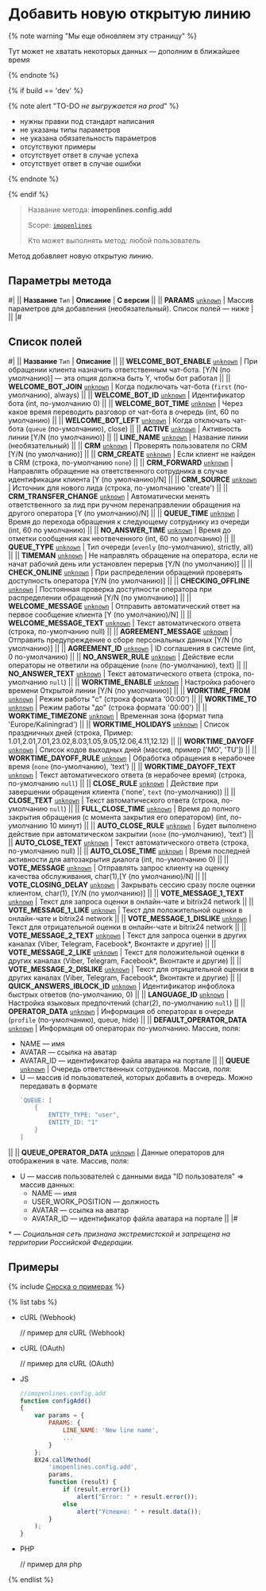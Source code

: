 # Добавить новую открытую линию

{% note warning "Мы еще обновляем эту страницу" %}

Тут может не хватать некоторых данных — дополним в ближайшее время

{% endnote %}

{% if build == 'dev' %}

{% note alert "TO-DO _не выгружается на prod_" %}

- нужны правки под стандарт написания
- не указаны типы параметров
- не указана обязательность параметров
- отсутствуют примеры
- отсутствует ответ в случае успеха
- отсутствует ответ в случае ошибки

{% endnote %}

{% endif %}

> Название метода: **imopenlines.config.add**
>
> Scope: [`imopenlines`](../../scopes/permissions.md)
>
> Кто может выполнять метод: любой пользователь

Метод добавляет новую открытую линию.

## Параметры метода

#|
|| **Название**
`Тип`  | **Описание** | **С версии** ||
|| **PARAMS**
[`unknown`](../../data-types.md) | Массив параметров для добавления (необязательный). Список полей — ниже | ||
|#

## Список полей

#|
|| **Название**
`Тип` | **Описание** ||
|| **WELCOME_BOT_ENABLE**
[`unknown`](../../data-types.md) | При обращении клиента назначить ответственным чат-бота. [Y/N (по умолчанию)] — эта опция должна быть Y, чтобы бот работал ||
|| **WELCOME_BOT_JOIN**
[`unknown`](../../data-types.md) | Когда подключать чат-бота (`first` (по-умолчанию), always) ||
|| **WELCOME_BOT_ID**
[`unknown`](../../data-types.md) | Идентификатор бота (int, по-умолчанию 0) ||
|| **WELCOME_BOT_TIME**
[`unknown`](../../data-types.md) | Через какое время переводить разговор от чат-бота в очередь (int, 60 по умолчанию) ||
|| **WELCOME_BOT_LEFT**
[`unknown`](../../data-types.md) | Когда отключать чат-бота (`queue` (по-умолчанию), close) ||
|| **ACTIVE**
[`unknown`](../../data-types.md) | Активность линии [Y/N (по умолчанию)] ||
|| **LINE_NAME**
[`unknown`](../../data-types.md) | Название линии (необязательный) ||
|| **CRM**
[`unknown`](../../data-types.md) | Проверять пользователя по CRM [Y/N (по умолчанию)] ||
|| **CRM_CREATE**
[`unknown`](../../data-types.md) | Если клиент не найден в CRM (строка, по-умолчанию `none`) ||
|| **CRM_FORWARD**
[`unknown`](../../data-types.md) | Направлять обращение на ответственного сотрудника в случае идентификации клиента [Y (по умолчанию)/N] ||
|| **CRM_SOURCE**
[`unknown`](../../data-types.md) | Источник для нового лида (строка, по-умолчанию 'create') ||
|| **CRM_TRANSFER_CHANGE**
[`unknown`](../../data-types.md) | Автоматически менять ответственного за лид при ручном перенаправлении обращения на другого оператора [Y (по умолчанию)/N] ||
|| **QUEUE_TIME**
[`unknown`](../../data-types.md) | Время до перехода обращения к следующему сотруднику из очереди (int, 60 по умолчанию) ||
|| **NO_ANSWER_TIME**
[`unknown`](../../data-types.md) | Время до отметки сообщения как неотвеченного (int, 60 по умолчанию) ||
|| **QUEUE_TYPE**
[`unknown`](../../data-types.md) | Тип очереди (`evenly` (по-умолчанию), strictly, all) ||
|| **TIMEMAN**
[`unknown`](../../data-types.md) | Не направлять обращение на оператора, если не начат рабочий день или установлен перерыв [Y/N (по умолчанию)] ||
|| **CHECK_ONLINE**
[`unknown`](../../data-types.md) | При распределении обращений проверять доступность оператора [Y/N (по умолчанию)] ||
|| **CHECKING_OFFLINE**
[`unknown`](../../data-types.md) | Постоянная проверка доступности оператора при распределении обращений [Y/N (по умолчанию)] ||
|| **WELCOME_MESSAGE**
[`unknown`](../../data-types.md) | Отправить автоматический ответ на первое сообщение клиента [Y (по умолчанию)/N] ||
|| **WELCOME_MESSAGE_TEXT**
[`unknown`](../../data-types.md) | Текст автоматического ответа (строка, по-умолчанию null) ||
|| **AGREEMENT_MESSAGE**
[`unknown`](../../data-types.md) | Отправить предупреждение о сборе персональных данных [Y/N (по умолчанию)] ||
|| **AGREEMENT_ID**
[`unknown`](../../data-types.md) | ID соглашения в системе (int, 0 по-умолчанию) ||
|| **NO_ANSWER_RULE**
[`unknown`](../../data-types.md) | Действие если операторы не ответили на обращение (`none` (по-умолчанию), text) ||
|| **NO_ANSWER_TEXT**
[`unknown`](../../data-types.md) | Текст автоматического ответа (строка, по-умолчанию `null`) ||
|| **WORKTIME_ENABLE**
[`unknown`](../../data-types.md) | Настройка рабочего времени Открытой линии [Y/N (по умолчанию)] ||
|| **WORKTIME_FROM**
[`unknown`](../../data-types.md) | Режим работы "c" (строка формата '00:00') ||
|| **WORKTIME_TO**
[`unknown`](../../data-types.md) | Режим работы "до" (строка формата '00:00') ||
|| **WORKTIME_TIMEZONE**
[`unknown`](../../data-types.md) | Временная зона (формат типа 'Europe/Kaliningrad') ||
|| **WORKTIME_HOLIDAYS**
[`unknown`](../../data-types.md) | Список праздничных дней (строка, Пример: 1.01,2.01,7.01,23.02,8.03,1.05,9.05,12.06,4.11,12.12) ||
|| **WORKTIME_DAYOFF**
[`unknown`](../../data-types.md) | Список кодов выходных дней (массив, пример ['MO', 'TU']) ||
|| **WORKTIME_DAYOFF_RULE**
[`unknown`](../../data-types.md) | Обработка обращения в нерабочее время (`none` (по-умолчанию), 'text') ||
|| **WORKTIME_DAYOFF_TEXT**
[`unknown`](../../data-types.md) | Текст автоматического ответа (в нерабочее время) (строка, по-умолчанию `null`) ||
|| **CLOSE_RULE**
[`unknown`](../../data-types.md) | Действие при завершении обращения клиента ('none', `text` (по-умолчанию)) ||
|| **CLOSE_TEXT**
[`unknown`](../../data-types.md) | Текст автоматического ответа (строка, по-умолчанию `null`) ||
|| **FULL_CLOSE_TIME**
[`unknown`](../../data-types.md) | Время до полного закрытия обращения (с момента закрытия его оператором) (int, по-умолчанию 10 минут) ||
|| **AUTO_CLOSE_RULE**
[`unknown`](../../data-types.md) | Будет выполнено действие при автоматическом закрытии (`none` (по-умолчанию), 'text') ||
|| **AUTO_CLOSE_TEXT**
[`unknown`](../../data-types.md) | Текст автоматического ответа (строка, по-умолчанию null) ||
|| **AUTO_CLOSE_TIME**
[`unknown`](../../data-types.md) | Время последней активности для автозакрытия диалога (int, по-умолчанию 0) ||
|| **VOTE_MESSAGE**
[`unknown`](../../data-types.md) | Отправлять запрос клиенту на оценку качества обслуживания, char(1),[Y (по умолчанию)/N] ||
|| **VOTE_CLOSING_DELAY**
[`unknown`](../../data-types.md) | Закрывать сессию сразу после оценки клиентом, char(1), [Y/N (по умолчанию)] ||
|| **VOTE_MESSAGE_1_TEXT**
[`unknown`](../../data-types.md) | Текст для запроса оценки в онлайн-чате и bitrix24 network ||
|| **VOTE_MESSAGE_1_LIKE**
[`unknown`](../../data-types.md) | Текст для положительной оценки в онлайн-чате и bitrix24 network ||
|| **VOTE_MESSAGE_1_DISLIKE**
[`unknown`](../../data-types.md) | Текст для отрицательной оценки в онлайн-чате и bitrix24 network ||
|| **VOTE_MESSAGE_2_TEXT**
[`unknown`](../../data-types.md) | Текст для запроса оценки в других каналах (Viber, Telegram, Facebook*, Вконтакте и другие) ||
|| **VOTE_MESSAGE_2_LIKE**
[`unknown`](../../data-types.md) | Текст для положительной оценки в других каналах (Viber, Telegram, Facebook*, Вконтакте и другие) ||
|| **VOTE_MESSAGE_2_DISLIKE**
[`unknown`](../../data-types.md) | Текст для отрицательной оценки в других каналах (Viber, Telegram, Facebook*, Вконтакте и другие) ||
|| **QUICK_ANSWERS_IBLOCK_ID**
[`unknown`](../../data-types.md) | Идентификатор инфоблока быстрых ответов (по-умолчанию, 0) ||
|| **LANGUAGE_ID**
[`unknown`](../../data-types.md) | Настройка языковых предпочтений (char(2), по-умолчанию `null`) ||
|| **OPERATOR_DATA**
[`unknown`](../../data-types.md) | Информация об операторах в очереди (`profile` (по-умолчанию), queue, hide) ||
|| **DEFAULT_OPERATOR_DATA**
[`unknown`](../../data-types.md) | Информация об операторах по-умолчанию. Массив, поля:
- NAME — имя
- AVATAR — ссылка на аватар
- AVATAR_ID — идентификатор файла аватара на портале ||
|| **QUEUE**
[`unknown`](../../data-types.md) | Очередь ответственных сотрудников. Массив, поля:
- U — массив id пользователей, которых добавить в очередь. Можно передавать в формате
    ```js
    `QUEUE: [
        {
            ENTITY_TYPE: "user",
            ENTITY_ID: "1"
        }
    ]
    ```
 ||
|| **QUEUE_OPERATOR_DATA**
[`unknown`](../../data-types.md) | Данные операторов для отображения в чате. Массив, поля:
- U — массив пользователей с данными вида "ID пользователя" => массив данных:
  - NAME — имя
  - USER_WORK_POSITION — должность
  - AVATAR — ссылка на аватар
  - AVATAR_ID — идентификатор файла аватара на портале ||
|#

\* — *Социальная сеть признана экстремистской и запрещена на территории Российской Федерации.*


## Примеры

{% include [Сноска о примерах](../../../_includes/examples.md) %}

{% list tabs %}

- cURL (Webhook)

    // пример для cURL (Webhook)

- cURL (OAuth)

    // пример для cURL (OAuth)

- JS

    ```js
    //imopenlines.config.add
    function configAdd()
    {
        var params = {
            PARAMS: {
                LINE_NAME: 'New line name',
                ...
            }
        };
        BX24.callMethod(
            'imopenlines.config.add',
            params,
            function (result) {
                if (result.error())
                    alert("Error: " + result.error());
                else
                    alert("Успешно: " + result.data());
            }
        );
    }
    ```

- PHP

    // пример для php

{% endlist %}

